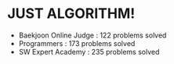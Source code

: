 # JUST ALGORITHM!

- Baekjoon Online Judge : 122 problems solved
- Programmers : 173 problems solved
- SW Expert Academy : 235 problems solved
